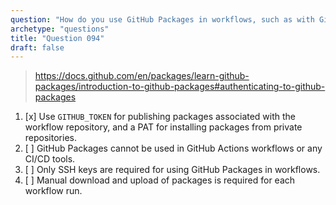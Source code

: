 ```yaml
---
question: "How do you use GitHub Packages in workflows, such as with GitHub Actions or other CI/CD tools?"
archetype: "questions"
title: "Question 094"
draft: false
---
```


> https://docs.github.com/en/packages/learn-github-packages/introduction-to-github-packages#authenticating-to-github-packages
1. [x] Use `GITHUB_TOKEN` for publishing packages associated with the workflow repository, and a PAT for installing packages from private repositories.
1. [ ] GitHub Packages cannot be used in GitHub Actions workflows or any CI/CD tools.
1. [ ] Only SSH keys are required for using GitHub Packages in workflows.
1. [ ] Manual download and upload of packages is required for each workflow run.
